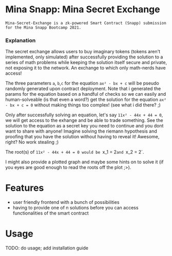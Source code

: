 # Mina Snapp: Mina Secret Exchange

```
Mina-Secret-Exchange is a zk-powered Smart Contract (Snapp) submission for the Mina Snapp Bootcamp 2021.
```

### Explanation

The secret exchange allows users to buy imaginary tokens (tokens aren't implemented, only simulated) after successfully providing the solution to a series of math problems while keeping the solution itself secure and private, not exposing it to the network. An exchange to which only math-nerds have access!

The three parameters `a`, `b`,`c` for the equation `ax² - bx + c` will be pseudo randomly generated upon contract deployment.
Note that i generated the params for the equation based on a handful of checks so we can easily and human-solveable (is that even a word?) get the solution for the equation `ax² - bx + c = 0` without making things too complex! (see what i did there? ;)

Only after successfully solving an equation, let's say `11x² - 44x + 44 = 0`, we will get access to the exhange and be able to trade something. See the solution to the equation as a secret key you need to continue and you dont want to share with anyone! Imagine solving the riemann hypothesis and proofing that you have the solution without having to reveal it! Awesome, right? No work stealing ;)

The root(s) of `11x² - 44x + 44 = 0 would be `x_1 = 2`and `x_2 = 2`.

I might also provide a plotted graph and maybe some hints on to solve it (if you eyes are good enough to read the roots off the plot ;>).

# Features

- user friendly frontend with a bunch of possibilities
- having to provide one of n solutions before you can access functionalities of the smart contract

# Usage

TODO: do usage; add installation guide

